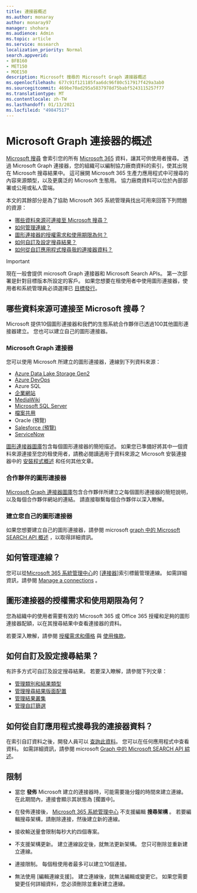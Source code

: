 ```yaml
---
title: 連接器概述
ms.author: monaray
author: monaray97
manager: shohara
ms.audience: Admin
ms.topic: article
ms.service: mssearch
localization_priority: Normal
search.appverid:
- BFB160
- MET150
- MOE150
description: Microsoft 搜尋的 Microsoft Graph 連接器概述
ms.openlocfilehash: 677c91f121185faa6dc96f80c517917f429a3ab0
ms.sourcegitcommit: 469be70ad295a5837978d75babf5243115257f77
ms.translationtype: MT
ms.contentlocale: zh-TW
ms.lasthandoff: 01/13/2021
ms.locfileid: "49847517"
---
```

# <a name="overview-of-microsoft-graph-connectors"></a>Microsoft Graph 連接器的概述

[Microsoft 搜尋](https://docs.microsoft.com/microsoftsearch/overview-microsoft-search) 會索引您的所有 [Microsoft 365](https://www.microsoft.com/microsoft-365) 資料，讓其可供使用者搜尋。 透過 Microsoft Graph 連接器，您的組織可以編制協力廠商資料的索引，使其出現在 Microsoft 搜尋結果中。 這可展開 Microsoft 365 生產力應用程式中可搜尋的內容來源類型，以及更廣泛的 Microsoft 生態用。 協力廠商資料可以位於內部部署或公用或私人雲端。

<!---link Microsoft Graph reference in line 19 when we have access to relevant documentation--->

本文的其餘部分是為了協助 Microsoft 365 系統管理員找出可用來回答下列問題的資源：

* [哪些資料來源可連接至 Microsoft 搜尋？](#what-data-sources-can-be-connected-to-microsoft-search)
* [如何管理連線？](#how-do-i-manage-my-connections)
* [圖形連接器的授權需求和使用期限為何？](#what-are-the-license-requirements-and-terms-of-use-for-graph-connectors)
* [如何自訂及設定搜尋結果？](#how-do-i-customize-and-configure-search-results)
* [如何從自訂應用程式搜尋我的連接器資料？](#how-do-i-search-my-connector-data-from-a-custom-application)

<!---Modify to another note that is more accurate--->
> [!IMPORTANT]
> 現在一般會提供 microsoft Graph 連接器和 Microsoft Search APIs。 第一次部署是針對目標版本所設定的客戶。 如果您想要在租使用者中使用圖形連接器，使用者和系統管理員必須選擇已 [目標發行](https://docs.microsoft.com/office365/admin/manage/release-options-in-office-365?view=o365-worldwide&preserve-view=true)。

<!---Add Value, scenario, example, and/or graphic in December updates--->
<!---Probably remove architecture section below
## Architecture

The following architectural diagram of the Microsoft Graph platform shows how Graph connector content flows through content indexing to user results in [Microsoft Search](https://docs.microsoft.com/microsoftsearch/overview-microsoft-search) clients. The rest of this section explains each of the key building blocks in the diagram.

![Diagram: on-premises and cloud-based data is pulled by connectors and indexed by the Microsoft Search API, and then the Microsoft Search service delivers the results to users.](media/connectors-overview/highlevel-connectors.png)
Graph connectors can pull data from cloud-based (SaaS) data sources and on-premises data stores. The above diagram shows connections to only two data sources, but you can add connections to up ten sources per tenant.

The Microsoft Graph Connectors API instantiates one connection per data source. Then, the API indexes and stores the data. Established connections interact with Microsoft Search, so users can get search results.

You can use the Microsoft 365 [admin center](https://admin.microsoft.com) to setup and manage any of the Graph connectors by Microsoft. The admin center has a simple user interface that makes it easy to establish the connection to your data source, and monitor connection status and utilization.

***Edit paragraph below**_
To create a _*connection** to a data source, admins need authenticated access to the data and the entire content repository. The data is fed to the graph connector service for indexing.--->

## <a name="what-data-sources-can-be-connected-to-microsoft-search"></a>哪些資料來源可連接至 Microsoft 搜尋？

Microsoft 提供10個圖形連接器和我們的生態系統合作夥伴已透過100其他圖形連接器建立。 您也可以建立自己的圖形連接器。 

### <a name="graph-connectors-by-microsoft"></a>Microsoft Graph 連接器

您可以使用 Microsoft 所建立的圖形連接器，連線到下列資料來源：

<!---Need to add a few links below when docs exist--->
* [Azure Data Lake Storage Gen2](azure-data-lake-connector.md)
* [Azure DevOps](azure-devops-connector.md)
* Azure SQL
* [企業網站](enterprise-web-connector.md)
* [MediaWiki](mediawiki-connector.md)
* [Microsoft SQL Server](MSSQL-connector.md)
* [檔案共用](fileshare-connector.md)
* Oracle (預覽) 
* [Salesforce (預覽)](salesforce-connector.md)
* [ServiceNow](servicenow-connector.md)

[圖形連接器圖庫](connectors-gallery.md)包含每個圖形連接器的簡短描述。 如果您已準備好將其中一個資料來源連接至您的租使用者，請務必閱讀適用于資料來源之 Microsoft 安裝連接器中的 [安裝程式概述](configure-connector.md) 和任何其他文章。

### <a name="graph-connectors-by-our-partners"></a>合作夥伴的圖形連接器

[Microsoft Graph 連接器圖庫](connectors-gallery.md)包含合作夥伴所建立之每個圖形連接器的簡短說明，以及每個合作夥伴網站的連結。 請直接聯繫每個合作夥伴以深入瞭解。

### <a name="build-your-own-graph-connector"></a>建立您自己的圖形連接器

如果您想要建立自己的圖形連接器，請參閱 microsoft [graph 中的 Microsoft SEARCH API 概述](https://docs.microsoft.com/graph/search-concept-overview) ，以取得詳細資訊。

## <a name="how-do-i-manage-my-connections"></a>如何管理連線？

您可以從[Microsoft 365 系統管理中心](https://admin.microsoft.com/)的 [[連接器]](https://admin.microsoft.com/Adminportal/Home#/MicrosoftSearch/Connectors)索引標籤管理連線。 如需詳細資訊，請參閱 [Manage a connections](manage-connector.md) 。

## <a name="what-are-the-license-requirements-and-terms-of-use-for-graph-connectors"></a>圖形連接器的授權需求和使用期限為何？

您為組織中的使用者需要有效的 Microsoft 365 或 Office 365 授權和足夠的圖形連接器配額，以在其搜尋結果中查看連接器的資料。

若要深入瞭解，請參閱 [授權需求和價格](licensing.md) 與 [使用條款](terms-of-use.md)。

## <a name="how-do-i-customize-and-configure-search-results"></a>如何自訂及設定搜尋結果？

有許多方式可自訂及設定搜尋結果。 若要深入瞭解，請參閱下列文章：

* [管理類別和結果類型](customize-search-page.md)
* [管理搜尋結果版面配置](customize-results-layout.md)
* [管理結果叢集](result-cluster.md)
* [管理自訂篩選](custom-filters.md)

## <a name="how-do-i-search-my-connector-data-from-a-custom-application"></a>如何從自訂應用程式搜尋我的連接器資料？

在索引自訂資料之後，開發人員可以 [查詢此資料](https://docs.microsoft.com/graph/search-concept-custom-types)。 您可以在任何應用程式中查看資料。 如需詳細資訊，請參閱 microsoft [Graph 中的 Microsoft SEARCH API 綜述](https://docs.microsoft.com/graph/search-concept-overview)。

## <a name="limitations"></a>限制

* 當您 **發佈** Microsoft 建立的連接器時，可能需要幾分鐘的時間來建立連線。 在此期間內，連接會顯示其狀態為 [擱置中]。

* 在發佈連接後， [Microsoft 365 系統管理中心](https://admin.microsoft.com) 不支援編輯 **搜尋架構** 。 若要編輯搜尋架構，請刪除連接，然後建立新的連線。

* 接收輸送量會限制每秒大約四個專案。

* 不支援架構更新。 建立連線設定後，就無法更新架構。 您只可刪除並重新建立連線。

* 連接限制。 每個租使用者最多可以建立10個連接。

* 無法使用 [編輯連線支援]。 建立連線後，就無法編輯或變更它。 如果您需要變更任何詳細資料，您必須刪除並重新建立連線。

